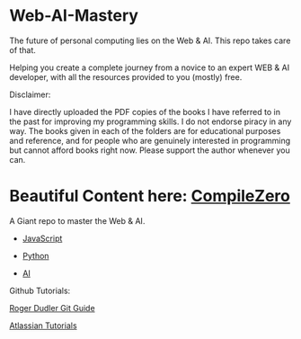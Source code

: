 # Web-AI-Mastery

The future of personal computing lies on the Web & AI.
This repo takes care of that.

Helping you create a complete journey from a novice to an expert WEB & AI developer, with all the resources provided to you (mostly) free.

Disclaimer:

I have directly uploaded the PDF copies of the books I have referred to in the past for improving my programming skills. I do not endorse piracy in any way. The books given in each of the folders are for educational purposes and reference, and for people who are genuinely interested in programming but cannot afford books right now. Please support the author whenever you can.

# Beautiful Content here: [CompileZero](https://compilezero.com/)

A Giant repo to master the Web & AI.

* [JavaScript](./JS/README.md)
  
* [Python](./Python)

* [AI](./Artificial-Intelligence)


Github Tutorials:

[Roger Dudler Git Guide](https://rogerdudler.github.io/git-guide/)

[Atlassian Tutorials](https://www.atlassian.com/git/tutorials)